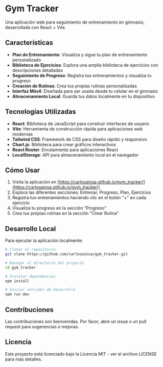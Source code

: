 # Gym Tracker

Una aplicación web para seguimiento de entrenamiento en gimnasio, desarrollada con React + Vite.

## Características

- **Plan de Entrenamiento**: Visualiza y sigue tu plan de entrenamiento personalizado
- **Biblioteca de Ejercicios**: Explora una amplia biblioteca de ejercicios con descripciones detalladas
- **Seguimiento de Progreso**: Registra tus entrenamientos y visualiza tu progreso
- **Creación de Rutinas**: Crea tus propias rutinas personalizadas
- **Interfaz Móvil**: Diseñada para ser usada desde tu celular en el gimnasio
- **Almacenamiento Local**: Guarda tus datos localmente en tu dispositivo

## Tecnologías Utilizadas

- **React**: Biblioteca de JavaScript para construir interfaces de usuario
- **Vite**: Herramienta de construcción rápida para aplicaciones web modernas
- **Tailwind CSS**: Framework de CSS para diseño rápido y responsivo
- **Chart.js**: Biblioteca para crear gráficos interactivos
- **React Router**: Enrutamiento para aplicaciones React
- **LocalStorage**: API para almacenamiento local en el navegador

## Cómo Usar

1. Visita la aplicación en [https://carlosainsa.github.io/gym_tracker/](https://carlosainsa.github.io/gym_tracker/)
2. Explora las diferentes secciones: Entrenar, Progreso, Plan, Ejercicios
3. Registra tus entrenamientos haciendo clic en el botón "+" en cada ejercicio
4. Visualiza tu progreso en la sección "Progreso"
5. Crea tus propias rutinas en la sección "Crear Rutina"

## Desarrollo Local

Para ejecutar la aplicación localmente:

```bash
# Clonar el repositorio
git clone https://github.com/carlosainsa/gym_tracker.git

# Navegar al directorio del proyecto
cd gym_tracker

# Instalar dependencias
npm install

# Iniciar servidor de desarrollo
npm run dev
```

## Contribuciones

Las contribuciones son bienvenidas. Por favor, abre un issue o un pull request para sugerencias o mejoras.

## Licencia

Este proyecto está licenciado bajo la Licencia MIT - ver el archivo LICENSE para más detalles.
